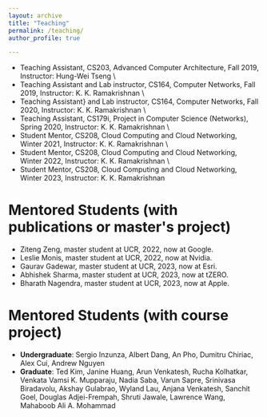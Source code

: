 ```yaml
---
layout: archive
title: "Teaching"
permalink: /teaching/
author_profile: true

---
```


<!-- {% include base_path %} -->

<!-- Teaching -->
<!-- ====== -->
* Teaching Assistant, CS203, Advanced Computer Architecture, Fall 2019, Instructor: Hung-Wei Tseng \\
* Teaching Assistant and Lab instructor, CS164, Computer Networks, Fall 2019, Instructor: K. K. Ramakrishnan \\
* Teaching Assistant} and Lab instructor, CS164, Computer Networks, Fall 2020, Instructor: K. K. Ramakrishnan \\
* Teaching Assistant, CS179i, Project in Computer Science (Networks), Spring 2020, Instructor: K. K. Ramakrishnan \\
* Student Mentor, CS208, Cloud Computing and Cloud Networking, Winter 2021, Instructor: K. K. Ramakrishnan \\
* Student Mentor, CS208, Cloud Computing and Cloud Networking, Winter 2022, Instructor: K. K. Ramakrishnan \\
* Student Mentor, CS208, Cloud Computing and Cloud Networking, Winter 2023, Instructor: K. K. Ramakrishnan


Mentored Students (with publications or master's project)
======
* Ziteng Zeng, master student at UCR, 2022, now at Google.
* Leslie Monis, master student at UCR, 2022, now at Nvidia.
* Gaurav Gadewar, master student at UCR, 2023, now at Esri.
* Abhishek Sharma, master student at UCR, 2023, now at tZERO.
* Bharath Nagendra, master student at UCR, 2023, now at Apple.

Mentored Students (with course project)
======
*  **Undergraduate**: Sergio Inzunza, Albert Dang, An Pho, Dumitru Chiriac, Alex Cui, Andrew Nguyen
* **Graduate**: Ted Kim, Janine Huang, Arun Venkatesh, Rucha Kolhatkar, Venkata Vamsi K. Mupparaju, Nadia Saba, Varun Sapre, Srinivasa Biradavolu, Akshay Gulabrao, Wyland Lau, Anjana Venkatesh, Sanchit Goel, Douglas Adjei-Frempah, Shruti Jawale, Lawrence Wang, Mahaboob Ali A. Mohammad
